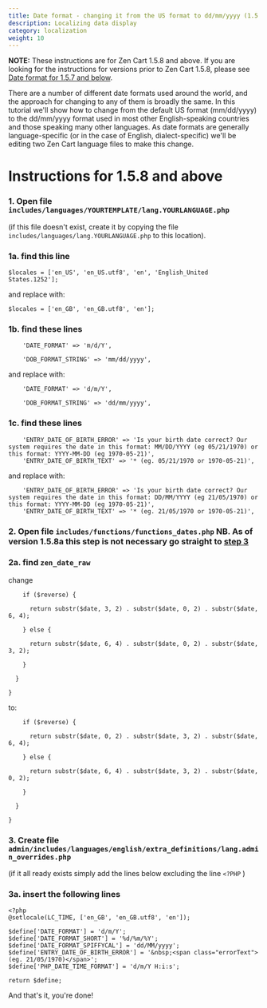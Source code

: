 ```yaml
---
title: Date format - changing it from the US format to dd/mm/yyyy (1.5.8+)
description: Localizing data display 
category: localization
weight: 10
---
```


**NOTE:** These instructions are for Zen Cart 1.5.8 and above.  If you are looking for the instructions for versions prior to Zen Cart 1.5.8, please see [Date format for 1.5.7 and below](/user/localization/changing_date_format_157/). 

There are a number of different date formats used around the world, and the approach for changing to any of them is broadly the same. In this tutorial we'll show how to change from the default US format (mm/dd/yyyy) to the dd/mm/yyyy format used in most other English-speaking countries and those speaking many other languages. As date formats are generally language-specific (or in the case of English, dialect-specific) we'll be editing two Zen Cart language files to make this change.  

# Instructions for 1.5.8 and above 

### 1. Open file `includes/languages/YOURTEMPLATE/lang.YOURLANGUAGE.php`

(if this file doesn't exist, create it by copying the file `includes/languages/lang.YOURLANGUAGE.php` to this location).  

### 1a. find this line

```
$locales = ['en_US', 'en_US.utf8', 'en', 'English_United States.1252'];
```
and replace with:  

```
$locales = ['en_GB', 'en_GB.utf8', 'en'];
```

### 1b. find these lines 

```
    'DATE_FORMAT' => 'm/d/Y',

    'DOB_FORMAT_STRING' => 'mm/dd/yyyy',
```

and replace with:  

```
    'DATE_FORMAT' => 'd/m/Y',

    'DOB_FORMAT_STRING' => 'dd/mm/yyyy',
```

### 1c. find these lines 

```
    'ENTRY_DATE_OF_BIRTH_ERROR' => 'Is your birth date correct? Our system requires the date in this format: MM/DD/YYYY (eg 05/21/1970) or this format: YYYY-MM-DD (eg 1970-05-21)',
    'ENTRY_DATE_OF_BIRTH_TEXT' => '* (eg. 05/21/1970 or 1970-05-21)',
```

and replace with:  

```
    'ENTRY_DATE_OF_BIRTH_ERROR' => 'Is your birth date correct? Our system requires the date in this format: DD/MM/YYYY (eg 21/05/1970) or this format: YYYY-MM-DD (eg 1970-05-21)',
    'ENTRY_DATE_OF_BIRTH_TEXT' => '* (eg. 21/05/1970 or 1970-05-21)',
```

### 2. Open file `includes/functions/functions_dates.php` NB. As of version 1.5.8a this step is not necessary go straight to [step 3](#3-create-file-adminincludeslanguagesenglishextra_definitionslangadmin_overridesphp)

### 2a. find `zen_date_raw`

change
```
    if ($reverse) {

      return substr($date, 3, 2) . substr($date, 0, 2) . substr($date, 6, 4);

    } else {

      return substr($date, 6, 4) . substr($date, 0, 2) . substr($date, 3, 2);

    }

  }

}
```

to: 

```
    if ($reverse) {

      return substr($date, 0, 2) . substr($date, 3, 2) . substr($date, 6, 4);

    } else {

      return substr($date, 6, 4) . substr($date, 3, 2) . substr($date, 0, 2);

    }

  }

}  
```



### 3. Create file `admin/includes/languages/english/extra_definitions/lang.admin_overrides.php`

(if it all ready exists simply add the lines below excluding the line `<?PHP` )

### 3a. insert the following lines

```
<?php
@setlocale(LC_TIME, ['en_GB', 'en_GB.utf8', 'en']);

$define['DATE_FORMAT'] = 'd/m/Y';
$define['DATE_FORMAT_SHORT'] = '%d/%m/%Y';
$define['DATE_FORMAT_SPIFFYCAL'] = 'dd/MM/yyyy';
$define['ENTRY_DATE_OF_BIRTH_ERROR'] = '&nbsp;<span class="errorText">(eg. 21/05/1970)</span>';
$define['PHP_DATE_TIME_FORMAT'] = 'd/m/Y H:i:s';

return $define;

```

And that's it, you're done!  

